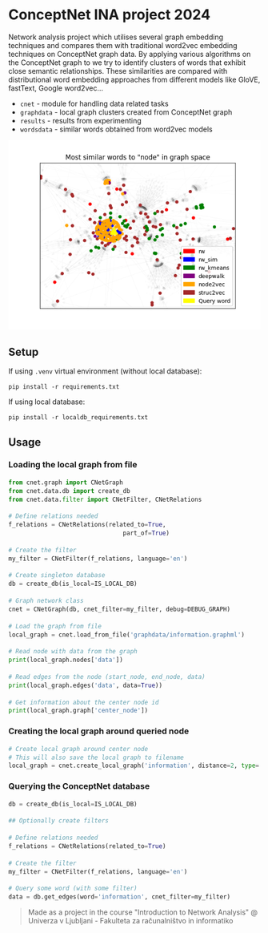 # ConceptNet INA project 2024

Network analysis project which utilises several graph embedding techniques and compares them with traditional word2vec embedding techniques on ConceptNet graph data. By applying various algorithms on the ConceptNet graph to we try to identify clusters of words that exhibit close semantic relationships. These similarities are compared with distributional word embedding approaches from different models like GloVE, fastText, Google word2vec... 

- `cnet` - module for handling data related tasks
- `graphdata` - local graph clusters created from ConceptNet graph
- `results` - results from experimenting
- `wordsdata` - similar words obtained from word2vec models

![](results/node_graph_space1.png)


## Setup

If using `.venv` virtual environment (without local database):

```
pip install -r requirements.txt
```

If using local database:

```
pip install -r localdb_requirements.txt
```

## Usage

### Loading the local graph from file

```py
from cnet.graph import CNetGraph
from cnet.data.db import create_db
from cnet.data.filter import CNetFilter, CNetRelations

# Define relations needed
f_relations = CNetRelations(related_to=True,
                                part_of=True)

# Create the filter
my_filter = CNetFilter(f_relations, language='en')

# Create singleton database
db = create_db(is_local=IS_LOCAL_DB)

# Graph network class
cnet = CNetGraph(db, cnet_filter=my_filter, debug=DEBUG_GRAPH)

# Load the graph from file
local_graph = cnet.load_from_file('graphdata/information.graphml')

# Read node with data from the graph
print(local_graph.nodes['data'])

# Read edges from the node (start_node, end_node, data)
print(local_graph.edges('data', data=True))

# Get information about the center node id
print(local_graph.graph['center_node'])
```

### Creating the local graph around queried node

```py
# Create local graph around center node
# This will also save the local graph to filename
local_graph = cnet.create_local_graph('information', distance=2, type='noun', limit=None, save=True, filename='graphdata/information.graphml')
```

### Querying the ConceptNet database

```py
db = create_db(is_local=IS_LOCAL_DB)

## Optionally create filters

# Define relations needed
f_relations = CNetRelations(related_to=True)

# Create the filter
my_filter = CNetFilter(f_relations, language='en')

# Query some word (with some filter)
data = db.get_edges(word='information', cnet_filter=my_filter)
```

> Made as a project in the course "Introduction to Network Analysis" @ Univerza v Ljubljani - Fakulteta za računalništvo in informatiko
